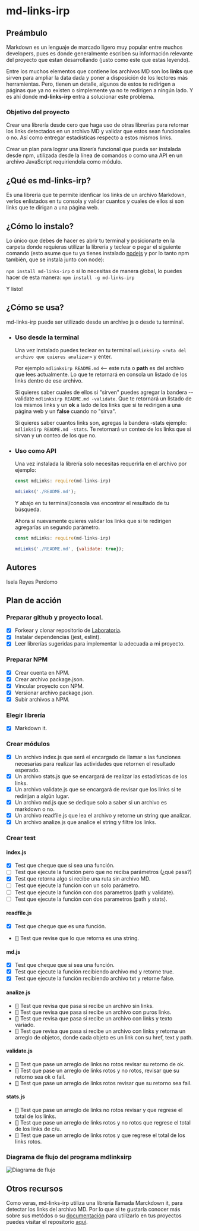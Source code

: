 # md-links-irp

## Preámbulo

Markdown es un lenguaje de marcado ligero muy popular entre muchos developers, pues es donde generalmente escriben su información relevante del proyecto que estan desarrollando (justo como este que estas leyendo). 

Entre los muchos elementos que contiene los archivos MD son los **links** que sirven para ampliar la data dada y poner a disposición de los lectores más herramientas. Pero, tienen un detalle, algunos de estos te redirigen a páginas que ya no existen o simplemente ya no te redirigen a ningún lado. Y es ahí donde **md-links-irp** entra a solucionar este problema. 

### Objetivo del proyecto

Crear una librería desde cero que haga uso de otras librerías para retornar los links detectados en un archivo MD y validar que estos sean funcionales o no. Así como entregar estadísticas respecto a estos mismos links.

Crear un plan para lograr una librería funcional que pueda ser instalada desde npm, utilizada desde la línea de comandos o como una API en un archivo JavaScript requiriendola como módulo.

## ¿Qué es md-links-irp?

Es una librería que te permite idenficar los links de un archivo Markdown, verlos enlistados en tu consola y validar cuantos y cuales de ellos si son links que te dirigan a una página web.

## ¿Cómo lo instalo?

Lo único que debes de hacer es abrir tu terminal y posicionarte en la carpeta donde requieras utilizar la librería y teclear o pegar el siguiente comando (esto asume que tu ya tienes instalado [nodejs](https://nodejs.org/en/) y por lo tanto npm también, que se instala junto con node): 

`npm install md-links-irp`
o si lo necesitas de manera global, lo puedes hacer de esta manera:
`npm install -g md-links-irp`

Y listo! 

## ¿Cómo se usa?
md-links-irp puede ser utilizado desde un archivo js o desde tu terminal.
- ### Uso desde la terminal
    Una vez instalado puedes teclear en tu terminal `mdlinksirp <ruta del archivo que quieres analizar>` y enter.
    
    Por ejemplo `mdlinksirp README.md` <-- este ruta o **path** es del archivo que lees actualmente.
    Lo que te retornará en consola un listado de los links dentro de ese archivo.

    Si quieres saber cuales de ellos si "sirven" puedes agregar la bandera --validate
    `mdlinksirp README.md -validate`. Que te retornará un listado de los mismos links y un **ok** a lado de los links que si te redirigen a una página web y un **false** cuando no "sirva".

    Si quieres saber cuantos links son, agregas la bandera -stats ejemplo: `mdlinksirp README.md -stats`. Te retornará un conteo de los links que si sirvan y un conteo de los que no.

- ### Uso como API
    Una vez instalada la librería solo necesitas requerirla 
    en el archivo por ejemplo: 

    ```js
    const mdLinks: require(md-links-irp)

    mdLinks('./README.md');
    ```

    Y abajo en tu terminal/consola vas encontrar el resultado de tu búsqueda.

    Ahora si nuevamente quieres validar los links que si te redirigen agregarías un segundo parámetro.
    ```js
    const mdLinks: require(md-links-irp)

    mdLinks('./README.md', {validate: true});
    ```

## Autores

Isela Reyes Perdomo

## Plan de acción

### Preparar github y proyecto local.

- [x] Forkear y clonar repositorio de [Laboratoria](https://github.com/Laboratoria/MEX008-FE-md-link).
- [x] Instalar dependencias (jest, eslint).
- [x] Leer librerías sugeridas para implementar la adecuada a mi proyecto.

### Preparar NPM 

- [x] Crear cuenta en NPM.
- [x] Crear archivo package.json.
- [x] Vincular proyecto con NPM.
- [x] Versionar archivo package.json.
- [x] Subir archivos a NPM.

### Elegir librería
- [x] Markdown it.

### Crear módulos
- [x] Un archivo index.js que será el encargado de llamar a las funciones necesarias para realizar las actividades que retornen el resultado esperado.
- [x] Un archivo stats.js que se encargará de realizar las estadísticas de los links.
- [x] Un archivo validate.js que se encargará de revisar que los links si te redirijan a algún lugar.
- [x] Un archivo md.js que se dedique solo a saber si un archivo es markdown o no.
- [x] Un archivo readfile.js que lea el archivo y retorne un string que analizar.
- [x] Un archivo analize.js que analice el string y filtre los links.

### Crear test

#### index.js
- [x] Test que cheque que si sea una función.
- [ ] Test que ejecute la función pero que no reciba parámetros (¿qué pasa?)
- [x] Test que retorna algo si recibe una ruta sin archivo MD.
- [ ] Test que ejecute la función con un solo parámetro.
- [ ] Test que ejecute la función con dos parametros (path y validate).
- [ ] Test que ejecute la función con dos parametros (path y stats).

#### readfile.js
- [x] Test que cheque que es una función.
- [] Test que revise que lo que retorna es una string.

#### md.js
- [x] Test que cheque que si sea una función.
- [x] Test que ejecute la función recibiendo archivo md y retorne true.
- [x] Test que ejecute la función recibiendo archivo txt y retorne false.

#### analize.js
- [] Test que revisa que pasa si recibe un archivo sin links.
- [] Test que revisa que pasa si recibe un archivo con puros links.
- [] Test que revisa que pasa si recibe un archivo con links y texto variado.
- [] Test que revisa que pasa si recibe un archivo con links y retorna un arreglo de objetos, donde cada objeto es un link con su href, text y path.

#### validate.js
- [] Test que pase un arreglo de links no rotos revisar su retorno de ok.
- [] Test que pase un arreglo de links rotos y no rotos, revisar que su retorno sea ok o fail.
- [] Test que pase un arreglo de links rotos revisar que su retorno sea fail.

#### stats.js
- [] Test que pase un arreglo de links no rotos revisar y que regrese el total de los links.
- [] Test que pase un arreglo de links rotos y no rotos que regrese el total de los links de c/u.
- [] Test que pase un arreglo de links rotos y que regrese el total de los links rotos.

### Diagrama de flujo del programa mdlinksirp

![Diagrama de flujo]()

## Otros recursos

Como veras, md-links-irp utiliza una librería llamada Marckdown it, para detectar los links del archivo MD.
Por lo que si te gustaría conocer más sobre sus metódos o su [documentación](https://markdown-it.github.io/markdown-it/) para utilizarlo en tus proyectos puedes visitar el repositorio [aquí](https://github.com/markdown-it/markdown-it).

